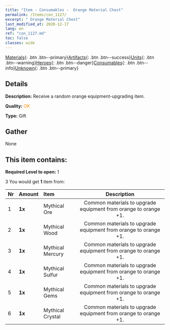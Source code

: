 ```yaml
---
title: "Item - Consumables -  Orange Material Chest"
permalink: /Items/con_1127/
excerpt: " Orange Material Chest"
last_modified_at: 2020-12-17
lang: en
ref: "con_1127.md"
toc: false
classes: wide
---
```

 [Materials](/Items/){: .btn .btn--primary}[Artifacts](/Items/Artifacts/){: .btn .btn--success}[Units](/Items/Units/){: .btn .btn--warning}[Heroes](/Items/Heroes/){: .btn .btn--danger}[Consumables](/Items/Consumables/){: .btn .btn--info}[Unknown](/Items/Unknown/){: .btn .btn--primary}

## Details
 **Description:** Receive a random orange equipment-upgrading item.

 **Quality:** <span style="color: #FF8C00">OK</span>

 **Type:** Gift

## Gather

  None

## This item contains:

 **Required Level to open:** 1

 3 You would get **1** item  from:

  | Nr | Amount |     Item    | Description |
  |:---|:-------|:------------|:-----------:|
  | 1 |  **1x** | Mythical Ore | Common materials to upgrade equipment from orange to orange +1.  | 
  | 2 |  **1x** | Mythical Wood | Common materials to upgrade equipment from orange to orange +1.  | 
  | 3 |  **1x** | Mythical Mercury | Common materials to upgrade equipment from orange to orange +1.  | 
  | 4 |  **1x** | Mythical Sulfur | Common materials to upgrade equipment from orange to orange +1.  | 
  | 5 |  **1x** | Mythical Gems | Common materials to upgrade equipment from orange to orange +1.  | 
  | 6 |  **1x** | Mythical Crystal | Common materials to upgrade equipment from orange to orange +1.  | 
